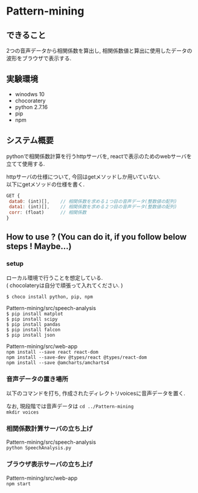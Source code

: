 # Pattern-mining
## できること
2つの音声データから相関係数を算出し, 相関係数値と算出に使用したデータの波形をブラウザで表示する.  
## 実験環境
- winodws 10
- chocoratery
- python 2.7.16
- pip
- npm  
## システム概要  
pythonで相関係数計算を行うhttpサーバを, reactで表示のためのwebサーバを立てて使用する.  

httpサーバの仕様について, 今回はgetメソッドしか用いていない.  
以下にgetメソッドの仕様を書く.  
```javascript
GET {
 data0: (int)[],    // 相関係数を求める１つ目の音声データ(整数値の配列)  
 data1: (int)[],    // 相関係数を求める２つ目の音声データ(整数値の配列)  
 corr: (float)      // 相関係数
}
```
## How to use ? (You can do it, if you follow below steps ! Maybe...)
### setup  
ローカル環境で行うことを想定している.  
( chocolateryは自分で頑張って入れてください. )

`$ choco install python, pip, npm`
 
 Pattern-mining/src/speech-analysis  
`$ pip install matplot`  
`$ pip install scipy`  
`$ pip install pandas`  
`$ pip install falcon`  
`$ pip install json`  

 Pattern-mining/src/web-app  
`npm install --save react react-dom`  
`npm install --save-dev @types/react @types/react-dom`  
`npm install --save @amcharts/amcharts4`   

### 音声データの置き場所  
以下のコマンドを打ち, 作成されたディレクトリvoicesに音声データを置く.

なお, 現段階では音声データは
`cd ../Pattern-mining`  
`mkdir voices`  
### 相関係数計算サーバの立ち上げ
Pattern-mining/src/speech-analysis  
`python SpeechAnalysis.py`
### ブラウザ表示サーバの立ち上げ  
Pattern-mining/src/web-app  
`npm start`  
